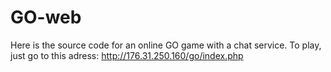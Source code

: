 # GO-web

Here is the source code for an online GO game with a chat service.
To play, just go to this adress: http://176.31.250.160/go/index.php
